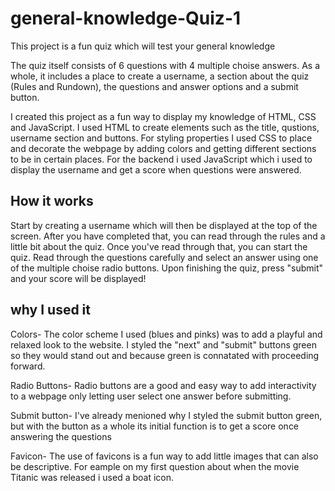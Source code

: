 # general-knowledge-Quiz-1
This project is a fun quiz which will test your general knowledge

The quiz itself consists of 6 questions with 4 multiple choise answers. As a whole, it includes a place to create a username, a section about the quiz (Rules and Rundown), the questions and answer options and a submit button.

I created this project as a fun way to display my knowledge of HTML, CSS and JavaScript. I used HTML to create elements such as the title, qustions, username section and buttons. For styling properties I used CSS to place and decorate the webpage by adding colors and getting different sections to be in certain places. For the backend i used JavaScript which i used to display the username and get a score when questions were answered.

## How it works
Start by creating a username which will then be displayed at the top of the screen. After you have completed that, you can read through the rules and a little bit about the quiz. Once you've read through that, you can start the quiz. Read through the questions carefully and select an answer using one of the multiple choise radio buttons. Upon finishing the quiz, press "submit" and your score will be displayed!

## why I used it
Colors- The color scheme I used (blues and pinks) was to add a playful and relaxed look to the website. I styled the "next" and "submit" buttons green so they would stand out and because green is connatated with proceeding forward.

Radio Buttons- Radio buttons are a good and easy way to add interactivity to a webpage only letting user select one answer before submitting. 

Submit button- I've already menioned why I styled the submit button green, but with the button as a whole its initial function is to get a score once answering the questions

Favicon- The use of favicons is a fun way to add little images that can also be descriptive. For eample on my first question about when the movie Titanic was released i used a boat icon. 
